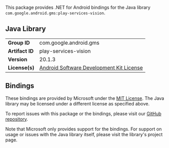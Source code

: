 This package provides .NET for Android bindings for the Java library `com.google.android.gms:play-services-vision`.

## Java Library

| | |
|-|-|
| **Group ID** | com.google.android.gms |
| **Artifact ID** | play-services-vision |
| **Version** | 20.1.3 |
| **License(s)** | [Android Software Development Kit License](https://developer.android.com/studio/terms.html) |

## Bindings

These bindings are provided by Microsoft under the [MIT License](https://opensource.org/licenses/MIT). The Java
library may be licensed under a different license as specified above.

To report issues with this package or the bindings, please visit our [GitHub repository](https://aka.ms/android-libraries).

Note that Microsoft only provides support for the bindings. For support on
usage or issues with the Java library itself, please visit the library's project page.
